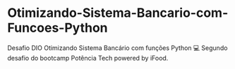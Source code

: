# Otimizando-Sistema-Bancario-com-Funcoes-Python
Desafio DIO Otimizando Sistema Bancário com funções Python
💻 Segundo desafio do bootcamp Potência Tech powered by iFood.
